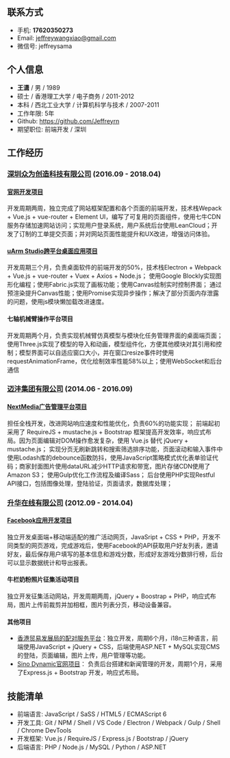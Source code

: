 ## 联系方式

- 手机: **17620350273**
- Email: jeffreywangxiao@gmail.com
- 微信号: jeffreysama

## 个人信息

- **王潇** / 男 / 1989
- 硕士 / 香港理工大学 / 电子商务 / 2011-2012
- 本科 / 西北工业大学 / 计算机科学与技术 / 2007-2011
- 工作年限: 5年
- Github: <https://github.com/Jeffreyrn>
- 期望职位: 前端开发 / 深圳

## 工作经历

### [深圳众为创造科技有限公司](https://www.ufactory.cc) (2016.09 - 2018.04)

#### [官网开发项目](https://www.ufactory.cc)

开发周期两周，独立完成了网站框架配置和各个页面的前端开发，技术栈Wepack + Vue.js + vue-router + Element UI，编写了可复用的页面组件，使用七牛CDN服务存储加速网站访问；实现用户登录系统，用户系统后台使用LeanCloud；开发了订制的工单提交页面；并对网站页面性能提升和UX改进，增强访问体验。

#### [uArm Studio跨平台桌面应用项目](https://www.ufactory.cc/#/en/support/)

开发周期三个月，负责桌面软件的前端开发的50%，技术栈Electron + Webpack + Vue.js + vue-router + Vuex + Axios + Node.js；
使用Google Blockly实现图形化编程；使用Fabric.js实现了画板功能；使用Canvas绘制实时控制界面；
通过预渲染提升Canvas性能；使用Promise实现异步操作；解决了部分页面内存泄露的问题，使用js模块懒加载改进速度。

#### 七轴机械臂操作平台项目

开发周期两个月，负责实现机械臂仿真模型与模块化任务管理界面的桌面端页面；使用Three.js实现了模型的导入和动画，模型组件化，方便其他模块对其引用和控制；模型界面可以自适应窗口大小，并在窗口resize事件时使用requestAnimationFrame，优化绘制效率性能58%以上；使用WebSocket和后台通信

### [迈沣集团有限公司](https://www.madmadgroup.com/) (2014.06 - 2016.09)

#### [NextMedia广告管理平台项目](http://uat.nextclassified.com/nmadv_admin/)

担任全栈开发，改进网站响应速度和性能优化，负责60%的功能实现；
前端起初采用了 RequireJS + mustache.js + Bootstrap 框架提高开发效率，响应式布局。因为页面编辑对DOM操作愈发复杂，使用 Vue.js 替代 jQuery + mustache.js；
实现分页无刷新跳转和搜索筛选排序功能，页面滚动和输入事件中使用Lodash库的debounce函数防抖，使用JavaScript策略模式优化表单验证代码；商家封面图片使用dataURL减少HTTP请求和带宽，图片存储CDN使用了Amazon S3；
使用Gulp优化工作流程及编译Sass；
后台使用PHP实现Restful API接口，包括图像处理，登陆验证，页面请求，数据库处理；


### [升华在线有限公司](https://www.youfind.hk/seo-online.html) (2012.09 - 2014.04)

#### [Facebook应用开发项目](https://www.facebook.com/istorejw/)

独立开发桌面端+移动端适配的推广活动网页，JavaSript + CSS + PHP，开发不同类型的网页游戏，完成游戏后，使用Facebook的API获取用户好友列表，邀请好友，最后保存用户填写的基本信息和游戏分数，形成好友游戏分数排行榜，后台可以显示数据统计和导出报表。

#### 牛栏奶粉照片征集活动项目

独立开发征集活动网站，开发周期两周，jQuery + Boostrap + PHP，响应式布局，图片上传前裁剪并加相框，图片列表分页，移动设备兼容。

#### 其他项目

- [香港贸易发展局的配对服务平台](http://businessmatching.hktdc.com/en/index.html)：独立开发，周期6个月，i18n三种语言，前端使用JavaScript + jQuery + CSS，后端使用ASP.NET + MySQL实现CMS的登陆，页面编辑，图片上传，用户管理等功能。
- [Sino Dynamic官网项目](http://www.sinodynamic.com)： 负责后台搭建和新闻管理的开发，周期1个月，采用了Express.js + Bootstrap 开发，响应式布局。

## 技能清单

- 前端语言: JavaScript / SaSS / HTML5 / ECMAScript 6
- 开发工具: Git / NPM / Shell / VS Code / Electron / Webpack / Gulp / Shell / Chrome DevTools
- 开发框架: Vue.js / RequireJS / Express.js / Bootstrap / jQuery
- 后端语言: PHP / Node.js / MySQL / Python / ASP.NET

